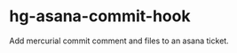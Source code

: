 hg-asana-commit-hook
====================

Add mercurial commit comment and files to an asana ticket.
